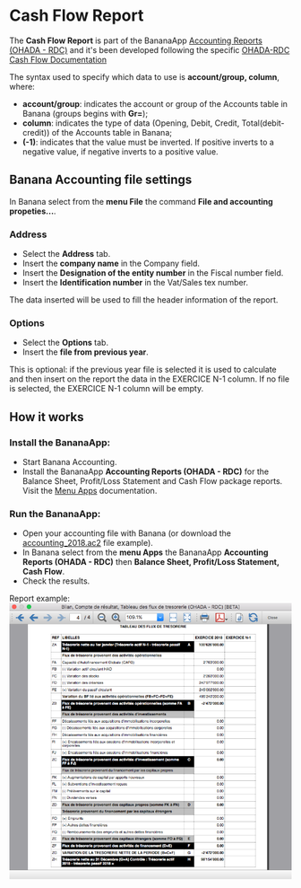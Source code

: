 # Cash Flow Report

The **Cash Flow Report** is part of the BananaApp [Accounting Reports (OHADA - RDC)](https://www.banana.ch/apps/fr/node/9093) and it's been developed following the specific [OHADA-RDC Cash Flow Documentation](https://github.com/BananaAccounting/Africa/blob/master/RDC/cashflow/cashflow_documentation.pdf)

The syntax used to specify which data to use is **account/group, column**, where:
* **account/group**: indicates the account or group of the Accounts table in Banana (groups begins with **Gr=**);
* **column**: indicates the type of data (Opening, Debit, Credit, Total(debit-credit)) of the Accounts table in Banana;
* **(-1)**: indicates that the value must be inverted. If positive inverts to a negative value, if negative inverts to a positive value.

## Banana Accounting file settings
In Banana select from the **menu File** the command **File and accounting propeties...**.
### Address
* Select the **Address** tab.
* Insert the **company name** in the Company field.
* Insert the **Designation of the entity number** in the Fiscal number field.
* Insert the **Identification number** in the Vat/Sales tex number.

The data inserted will be used to fill the header information of the report.

### Options
* Select the **Options** tab.
* Insert the **file from previous year**. 

This is optional: if the previous year file is selected it is used to calculate and then insert on the report the data in the EXERCICE N-1 column. If no file is selected, the EXERCICE N-1 column will be empty.

## How it works

### Install the BananaApp:
* Start Banana Accounting.
* Install the BananaApp **Accounting Reports (OHADA - RDC)** for the Balance Sheet, Profit/Loss Statement and Cash Flow package reports. Visit the [Menu Apps](https://www.banana.ch/doc9/en/node/4727) documentation.

### Run the BananaApp:
* Open your accounting file with Banana (or download the [accounting_2018.ac2](https://github.com/BananaAccounting/Africa/raw/master/RDC/cashflow/accounting_2018.ac2) file example).
* In Banana select from the **menu Apps** the BananaApp **Accounting Reports (OHADA - RDC)** then **Balance Sheet, Profit/Loss Statement, Cash Flow**.
* Check the results.

Report example:
![Cash Flow Report Example](https://raw.githubusercontent.com/BananaAccounting/Africa/master/RDC/cashflow/images/banana_report.png)
